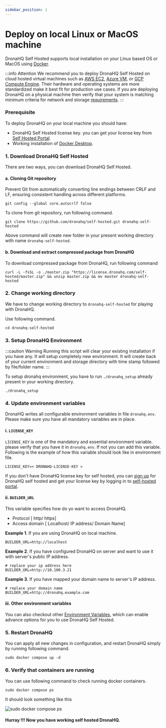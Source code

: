 ```yaml
---
sidebar_position: 1
---
```


# Deploy on local Linux or MacOS machine

DronaHQ Self Hosted supports local installation on your Linux based OS or MacOS using [Docker](https://www.docker.com/).

:::info Attention
We recommend you to deploy DronaHQ Self Hosted on cloud hosted virtual machines such as [AWS EC2](./aws-ec2.md), [Azure VM](./azure.md), or [GCP Compute Engine](./gcp.md). Their hardware and operating systems are more standardized make it best fit for production use cases. If you are deploying DronaHQ on a physical machine then verify that your system is matching minimum criteria for network and storage [requirements](/self-hosted-deployment/requirements.md).
:::

### Prerequisite
To deploy DronaHQ on your local machine you should have:
- DronaHQ Self Hosted license key. you can get your license key from [Self Hosted Portal](https://studio.dronahq.com/selfhosted/login).
- Working installation of [Docker Desktop](https://docs.docker.com/desktop/).

### 1. Download DronaHQ Self Hosted

There are two ways, you can download DronaHQ Self Hosted.

#### a. Cloning Git repository

Prevent Git from automatically converting line endings between CRLF and LF, ensuring consistent handling across different platforms.

```shell
git config --global core.autocrlf false
```

To clone from git repository, run following command.

```shell
git clone https://github.com/dronahq/self-hosted.git dronahq-self-hosted
```

Above command will create new folder in your present working directory with name `dronahq-self-hosted`.

#### b. Download and extract compressed package from DronaHQ

To download compressed package from DronaHQ, run following command

```shell
curl -L -fsSL -o ./master.zip "https://license.dronahq.com/self-hosted/master.zip" && unzip master.zip && mv master dronahq-self-hosted
```

### 2. Change working directory

We have to change working directory to `dronahq-self-hosted` for playing with DronaHQ.

Use following command.

```shell
cd dronahq-self-hosted
```

<!-- ### 3. Update resources

This is recommended step by DronaHQ. Updating your resources periodically will help you stay aligned with DronaHQ.

Run following command

```shell
/bin/bash -c "$(curl -fsSL https://license.dronahq.com/self-hosted/master/update_resources.sh)"
``` -->

### 3. Setup DronaHQ Environment

:::caution Warning
Running this script will clear your existing installation if you have any. It will setup completely new environment. It will create back of your current environment and storage directory with time stamp followed by file/folder name.
:::

To setup dronahq environment, you have to run `./dronahq_setup` already present in your working directory.

```shell
./dronahq_setup
```

### 4. Update environment variables

DronaHQ writes all configurable environment variables in file `dronahq.env`. Please make sure you have all mandatory variables are in place.

#### i. `LICENSE_KEY`
`LICENSE_KEY` is one of the mandatory and essential environment variable. please verify that you have it in `dronahq.env`.
If not you can add this variable. Following is the example of how this variable should look like in environment file.

```shell
LICENSE_KEY=< DRONAHQ-LICENSE-KEY >
```

If you don't have DronaHQ license key for self hosted, you can [sign up](https://www.dronahq.com/self-hosted-signup/) for DronaHQ self hosted and get your license key by logging in to [self-hosted portal](https://studio.dronahq.com/selfhosted/login).

#### ii. `BUILDER_URL`

This variable specifies how do yo want to access DronaHQ.
- Protocol [ http/ https]
- Access domain [ Localhost/ IP address/ Domain Name] 

**Example 1**. If you are using DronaHQ on local machine.

```shell
BUILDER_URL=http://localhost
```
**Example 2**. If you have configured DronaHQ on server and want to use it with server's public IP address.

```shell
# replace your ip address here
BUILDER_URL=http://10.100.3.21
```

**Example 3**. If you have mapped your domain name to server's IP address.

```shell
# replace your domain name
BUILDER_URL=http://dronahq.example.com
```

#### iii. Other environment variables
You can also checkout other [Environment Variables](/self-hosted-deployment/environment-variables.md), which can enable advance options for you to use DronaHQ Self Hosted.

### 5. Restart DronaHQ

You can apply all new changes in configuration, and restart DronaHQ simply by running following command.

```shell
sudo docker compose up -d
```

### 6. Verify that containers are running

You can use following command to check running docker containers.

```shell
sudo docker compose ps
```

It should look something like this

![sudo docker compose ps](./sudo-docker-compose-ps.png "sudo docker compose ps")

#### Hurray !!! Now you have working self hosted DronaHQ.
